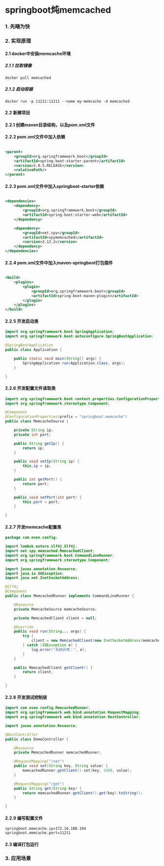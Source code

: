 # springboot炖memcached

### 1. 先睹为快

### 2. 实现原理

#### 2.1 docker中安装memcache环境

##### 2.1.1 拉取镜像

```shell script
docker pull memcached
```

##### 2.1.2 启动容器

```shell script
docker run -p 11211:11211 --name my-memcache -d memcached
```

#### 2.2 新建项目

#### 2.2.1 创建maven目录结构，以及pom.xml文件

#### 2.2.2 pom.xml文件中加入依赖

```xml

<parent>
    <groupId>org.springframework.boot</groupId>
    <artifactId>spring-boot-starter-parent</artifactId>
    <version>2.0.5.RELEASE</version>
    <relativePath/>
</parent>
```

#### 2.2.3 pom.xml文件中加入springboot-starter依赖

```xml

<dependencies>
    <dependency>
        <groupId>org.springframework.boot</groupId>
        <artifactId>spring-boot-starter-web</artifactId>
    </dependency>

    <dependency>
        <groupId>net.spy</groupId>
        <artifactId>spymemcached</artifactId>
        <version>2.12.2</version>
    </dependency>
</dependencies>
```

#### 2.2.4 pom.xml文件中加入maven-springboot打包插件

```xml

<build>
    <plugins>
        <plugin>
            <groupId>org.springframework.boot</groupId>
            <artifactId>spring-boot-maven-plugin</artifactId>
        </plugin>
    </plugins>
</build>
```

#### 2.2.5 开发启动类

```java
import org.springframework.boot.SpringApplication;
import org.springframework.boot.autoconfigure.SpringBootApplication;

@SpringBootApplication
public class Application {

    public static void main(String[] args) {
        SpringApplication.run(Application.class, args);
    }

}
```

#### 2.2.6 开发配置文件读取类

```java
import org.springframework.boot.context.properties.ConfigurationProperties;
import org.springframework.stereotype.Component;

@Component
@ConfigurationProperties(prefix = "springboot.memcache")
public class MemcacheSource {

    private String ip;
    private int port;

    public String getIp() {
        return ip;
    }

    public void setIp(String ip) {
        this.ip = ip;
    }

    public int getPort() {
        return port;
    }

    public void setPort(int port) {
        this.port = port;
    }

}
```

#### 2.2.7 开发memcache配置类

```java
package com.oven.config;

import lombok.extern.slf4j.Slf4j;
import net.spy.memcached.MemcachedClient;
import org.springframework.boot.CommandLineRunner;
import org.springframework.stereotype.Component;

import javax.annotation.Resource;
import java.io.IOException;
import java.net.InetSocketAddress;

@Slf4j
@Component
public class MemcachedRunner implements CommandLineRunner {

    @Resource
    private MemcacheSource memcacheSource;

    private MemcachedClient client = null;

    @Override
    public void run(String... args) {
        try {
            client = new MemcachedClient(new InetSocketAddress(memcacheSource.getIp(), memcacheSource.getPort()));
        } catch (IOException e) {
            log.error("系统异常：", e);
        }
    }

    public MemcachedClient getClient() {
        return client;
    }

}
```

#### 2.2.8 开发测试控制层

```java
import com.oven.config.MemcachedRunner;
import org.springframework.web.bind.annotation.RequestMapping;
import org.springframework.web.bind.annotation.RestController;

import javax.annotation.Resource;

@RestController
public class DemoController {

    @Resource
    private MemcachedRunner memcachedRunner;

    @RequestMapping("/set")
    public void set(String key, String value) {
        memcachedRunner.getClient().set(key, 1000, value);
    }

    @RequestMapping("/get")
    public String get(String key) {
        return memcachedRunner.getClient().get(key).toString();
    }

}
```

#### 2.2.9 编写配置文件

```properties
springboot.memcache.ip=172.16.188.194
springboot.memcache.port=11211
```

#### 2.3 编译打包运行

### 3. 应用场景